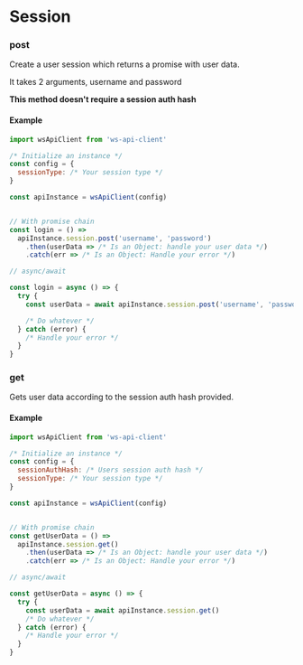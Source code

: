 # Session

### post

Create a user session which returns a promise with user data.

It takes 2 arguments, username and password

**This method doesn't require a session auth hash**

#### Example

```javascript
import wsApiClient from 'ws-api-client'

/* Initialize an instance */
const config = {
  sessionType: /* Your session type */
}

const apiInstance = wsApiClient(config)


// With promise chain
const login = () =>
  apiInstance.session.post('username', 'password')
    .then(userData => /* Is an Object: handle your user data */)
    .catch(err => /* Is an Object: Handle your error */)

// async/await

const login = async () => {
  try {
    const userData = await apiInstance.session.post('username', 'password')

    /* Do whatever */
  } catch (error) {
    /* Handle your error */
  }
}
```

### get

Gets user data according to the session auth hash provided.

#### Example

```javascript
import wsApiClient from 'ws-api-client'

/* Initialize an instance */
const config = {
  sessionAuthHash: /* Users session auth hash */
  sessionType: /* Your session type */
}

const apiInstance = wsApiClient(config)


// With promise chain
const getUserData = () =>
  apiInstance.session.get()
    .then(userData => /* Is an Object: handle your user data */)
    .catch(err => /* Is an Object: Handle your error */)

// async/await

const getUserData = async () => {
  try {
    const userData = await apiInstance.session.get()
    /* Do whatever */
  } catch (error) {
    /* Handle your error */
  }
}
```
